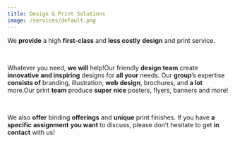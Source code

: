 ```yaml
---
title: Design & Print Solutions
image: /services/default.png
---
```



<script type="application/ld+json">
{
  "@context" : "http://schema.org",
  "@type" : "Product",
  "name" : "Design & Print Solutions",
  "image" : "https://www.nvmpro.online/assets/images/logo.png",
  "description" : "We <STRONG>provide</STRONG> a high <STRONG>first-class</STRONG> and <STRONG>less costly</STRONG> <STRONG>design</STRONG> and print service.",
  "brand" : {
    "@type" : "Brand",
    "name" : "NVM"
  }
}
</script>


We **provide** a high **first-class** and **less costly** **design** and print service.

&nbsp;

Whatever you need, **we will** help\!Our friendly **design** **team** create **innovative** **and inspiring** designs for **all your** needs. Our **group**’s expertise **consists of** branding, illustration, **web** **design**, brochures, and **a lot** more.Our print **team** produce **super** **nice** posters, flyers, banners and more\!

&nbsp;

We also **offer** binding **offerings** and **unique** print finishes. If you have **a specific** **assignment** **you want** to discuss, please don’t hesitate to get **in contact** with us\!